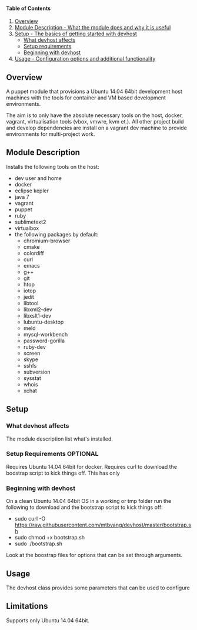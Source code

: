#### Table of Contents

1. [Overview](#overview)
2. [Module Description - What the module does and why it is useful](#module-description)
3. [Setup - The basics of getting started with devhost](#setup)
    * [What devhost affects](#what-devhost-affects)
    * [Setup requirements](#setup-requirements)
    * [Beginning with devhost](#beginning-with-devhost)
4. [Usage - Configuration options and additional functionality](#usage)

## Overview

A puppet module that provisions a Ubuntu 14.04 64bit development host machines with the tools for container and VM based 
development environments. 

The aim is to only have the absolute necessary tools on the host, docker, vagrant, virtualisation tools (vbox, vmwre, kvm et.).
All other project build and develop dependencies are install on a vagrant dev machine to provide environments for multi-project 
work.

## Module Description

Installs the following tools on the host:
- dev user and home
- docker
- eclipse kepler
- java 7
- vagrant
- puppet
- ruby
- sublimetext2
- virtualbox
- the following packages by default:
    - chromium-browser
    - cmake
    - colordiff
    - curl
    - emacs
    - g++
    - git
    - htop
    - iotop
    - jedit
    - libtool
    - libxml2-dev
    - libxslt1-dev
    - lubuntu-desktop
    - meld
    - mysql-workbench
    - password-gorilla
    - ruby-dev
    - screen
    - skype
    - sshfs
    - subversion
    - sysstat
    - whois
    - xchat

## Setup

### What devhost affects

The module description list what's installed.

### Setup Requirements **OPTIONAL**

Requires Ubuntu 14.04 64bit for docker. Requires curl to download the boostrap script to kick things off. This has only 

### Beginning with devhost

On a clean Ubuntu 14.04 64bit OS in  a working or tmp folder run the following to download and the bootstrap script to 
kick things off:

- sudo curl -O https://raw.githubusercontent.com/mtbvang/devhost/master/bootstrap.sh
- sudo chmod +x bootstrap.sh
- sudo ./bootstrap.sh

Look at the boostrap files for options that can be set through arguments.

## Usage

The devhost class provides some parameters that can be used to configure

## Limitations

Supports only Ubuntu 14.04 64bit. 


